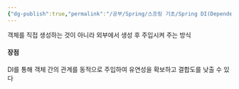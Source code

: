 ```yaml
---
{"dg-publish":true,"permalink":"/공부/Spring/스프링 기초/Spring DI(Dependency Injection)/","dgPassFrontmatter":true}
---
```


객체를 직접 생성하는 것이 아니라 외부에서 생성 후 주입시켜 주는 방식

#### 장점
DI를 통해 객체 간의 관계를 동적으로 주입하여 유연성을 확보하고 결합도를 낮출 수 있다